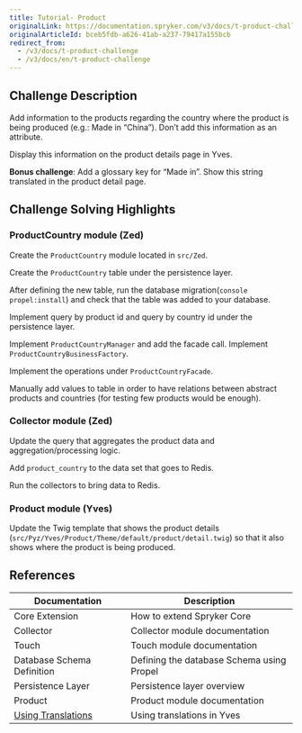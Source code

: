 ```yaml
---
title: Tutorial- Product
originalLink: https://documentation.spryker.com/v3/docs/t-product-challenge
originalArticleId: bceb5fdb-a626-41ab-a237-79417a155bcb
redirect_from:
  - /v3/docs/t-product-challenge
  - /v3/docs/en/t-product-challenge
---
```


<!-- used to be: http://spryker.github.io/onboarding/product/ -->

## Challenge Description
Add information to the products regarding the country where the product is being produced (e.g.: Made in “China”). Don’t add this information as an attribute.

Display this information on the product details page in Yves.

**Bonus challenge**: Add a glossary key for “Made in”. Show this string translated in the product detail page.

## Challenge Solving Highlights
### ProductCountry module (Zed)
Create the `ProductCountry` module located in `src/Zed`.

Create the `ProductCountry` table under the persistence layer.

After defining the new table, run the database migration(`console propel:install`) and check that the table was added to your database.

Implement query by product id and query by country id under the persistence layer.

Implement `ProductCountryManager` and add the facade call. Implement `ProductCountryBusinessFactory`.

Implement the operations under `ProductCountryFacade`.

Manually add values to table in order to have relations between abstract products and countries (for testing few products would be enough).

### Collector module (Zed)
Update the query that aggregates the product data and aggregation/processing logic.

Add `product_country` to the data set that goes to Redis.

Run the collectors to bring data to Redis.

### Product module (Yves)
Update the Twig template that shows the product details (`src/Pyz/Yves/Product/Theme/default/product/detail.twig`) so that it also shows where the product is being produced.

## References

| Documentation | Description |
| --- | --- |
|  Core Extension| How to extend Spryker Core |
| Collector | Collector module documentation |
| Touch | Touch module documentation |
| Database Schema Definition | Defining the database Schema using Propel |
| Persistence Layer | Persistence layer overview |
| Product | Product module documentation |
| [Using Translations](/docs/scos/dev/tutorials/201907.0/advanced/tutorial-using-translations.html) |Using translations in Yves  |
